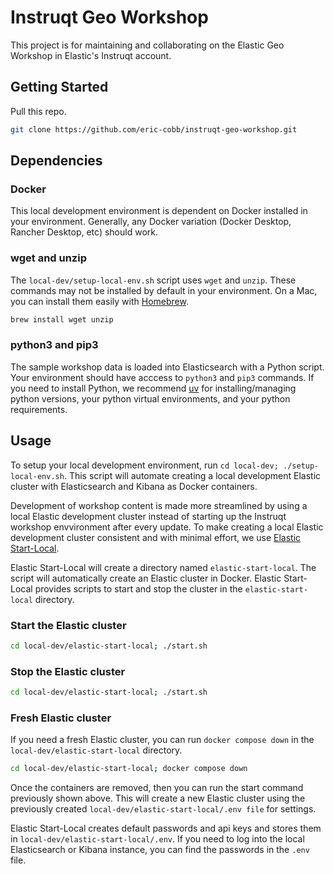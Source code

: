 # Instruqt Geo Workshop

This project is for maintaining and collaborating on the Elastic Geo Workshop in Elastic's Instruqt account.

## Getting Started

Pull this repo.

```bash
git clone https://github.com/eric-cobb/instruqt-geo-workshop.git
```

## Dependencies

### Docker

This local development environment is dependent on Docker installed in your environment.  Generally, any Docker variation
(Docker Desktop, Rancher Desktop, etc) should work.

### wget and unzip

The `local-dev/setup-local-env.sh` script uses `wget` and `unzip`. These commands may not be installed by default in your
environment. On a Mac, you can install them easily with [Homebrew](https://brew.sh/).

```bash
brew install wget unzip
```

### python3 and pip3

The sample workshop data is loaded into Elasticsearch with a Python script. Your environment should have acccess to `python3`
and `pip3` commands. If you need to install Python, we recommend [uv](https://github.com/astral-sh/uv) for installing/managing
python versions, your python virtual environments, and your python requirements.

## Usage

To setup your local development environment, run `cd local-dev; ./setup-local-env.sh`.  This script will automate creating a
local development Elastic cluster with Elasticsearch and Kibana as Docker containers.

Development of workshop content is made more streamlined by using a local Elastic development cluster instead of starting up
the Instruqt workshop envvironment after every update. To make creating a local Elastic development cluster consistent and with
minimal effort, we use [Elastic Start-Local](https://www.elastic.co/guide/en/elasticsearch/reference/current/run-elasticsearch-locally.html).

Elastic Start-Local will create a directory named `elastic-start-local`.  The script will automatically create an Elastic
cluster in Docker. Elastic Start-Local provides scripts to start and stop the cluster in the `elastic-start-local` directory.

### Start the Elastic cluster

```bash
cd local-dev/elastic-start-local; ./start.sh
```

### Stop the Elastic cluster

```bash
cd local-dev/elastic-start-local; ./start.sh
```

### Fresh Elastic cluster

If you need a fresh Elastic cluster, you can  run `docker compose down` in the `local-dev/elastic-start-local` directory.

```bash
cd local-dev/elastic-start-local; docker compose down
```

Once the containers are removed, then you can run the start command previously shown above.  This will create a new Elastic
cluster using the previously created `local-dev/elastic-start-local/.env file` for settings.

Elastic Start-Local creates default passwords and api keys and stores them in `local-dev/elastic-start-local/.env`. If you
need to log into the local Elasticsearch or Kibana instance, you can find the passwords in the `.env` file.